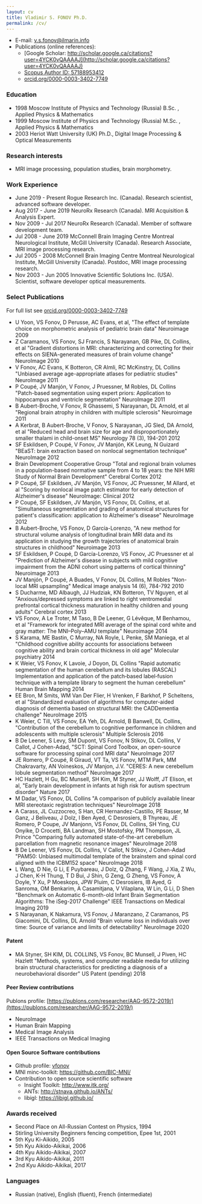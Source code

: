 ```yaml
---
layout: cv
title: Vladimir S. FONOV Ph.D.
permalink: /cv/
---
```

* E-mail: v.s.fonov@ilmarin.info
* Publications (online references):
  * [Google Scholar: http://scholar.google.ca/citations?user=4YCK0vQAAAAJ](http://scholar.google.ca/citations?user=4YCK0vQAAAAJ)
  * [Scopus Author ID: 57188953412](https://www.scopus.com/authid/detail.uri?authorId=57188953412)
  * [orcid.org/0000-0003-3402-7749](http://orcid.org/0000-0003-3402-7749)

### Education

* 1998 Moscow Institute of Physics and Technology (Russia) B.Sc. , Applied Physics & Mathematics
* 1999 Moscow Institute of Physics and Technology (Russia) M.Sc. , Applied Physics & Mathematics
* 2003 Heriot Watt University (UK) Ph.D., Digital Image Processing & Optical Measurements

### Research interests

* MRI image processing, population studies, brain morphometry.

### Work Experience

* June 2019 - Present Rogue Research Inc. (Canada). Research scientist, advanced software developer.
* Aug 2017 - June 2019 NeuroRx Research (Canada). MRI Acquisition & Analysis Expert.
* Nov 2009 - Jul 2017 NeuroRx Research (Canada). Member of software development team.
* Jul 2008 - June 2019 McConnell Brain Imaging Centre Montreal Neurological Institute, McGill University (Canada). Research Associate, MRI image processing research.
* Jul 2005 - 2008 McConnell Brain Imaging Centre Montreal Neurological Institute, McGill University (Canada). Postdoc, MRI image processing research.
* Nov 2003 - Jun 2005 Innovative Scientific Solutions Inc. (USA). Scientist, software developer optical measurements.

### Select Publications

For full list see [orcid.org/0000-0003-3402-7749](http://orcid.org/0000-0003-3402-7749)

* U Yoon, VS Fonov, D Perusse, AC Evans, et al, "The effect of template choice on morphometric analysis of pediatric brain data" Neuroimage 2009
* Z Caramanos, VS Fonov, SJ Francis, S Narayanan, GB Pike, DL Collins, et al "Gradient distortions in MRI: characterizing and correcting for their effects on SIENA-generated measures of brain volume change" NeuroImage  2010
* V Fonov, AC Evans, K Botteron, CR Almli, RC McKinstry, DL Collins "Unbiased average age-appropriate atlases for pediatric studies" NeuroImage  2011
* P Coupé, JV Manjón, V Fonov, J Pruessner, M Robles, DL Collins "Patch-based segmentation using expert priors: Application to hippocampus and ventricle segmentation"  NeuroImage  2011
* B Aubert-Broche, V Fonov, R Ghassemi, S Narayanan, DL Arnold, et al "Regional brain atrophy in children with multiple sclerosis" Neuroimage 2011
* A Kerbrat, B Aubert-Broche, V Fonov, S Narayanan, JG Sled, DA Arnold, et al "Reduced head and brain size for age and disproportionately smaller thalami in child-onset MS" Neurology 78 (3), 194-201   2012
* SF Eskildsen, P Coupé, V Fonov, JV Manjón, KK Leung, N Guizard "BEaST: brain extraction based on nonlocal segmentation technique" NeuroImage   2012
* Brain Development Cooperative Group "Total and regional brain volumes in a population-based normative sample from 4 to 18 years: the NIH MRI Study of Normal Brain Development" Cerebral Cortex 2012
* P Coupé, SF Eskildsen, JV Manjón, VS Fonov, JC Pruessner, M Allard, et al "Scoring by nonlocal image patch estimator for early detection of Alzheimer's disease" NeuroImage: Clinical 2012
* P Coupé, SF Eskildsen, JV Manjón, VS Fonov, DL Collins, et al. "Simultaneous segmentation and grading of anatomical structures for patient's classification: application to Alzheimer's disease" NeuroImage  2012
* B Aubert-Broche, VS Fonov, D García-Lorenzo, "A new method for structural volume analysis of longitudinal brain MRI data and its application in studying the growth trajectories of anatomical brain structures in childhood" Neuroimage  2013
* SF Eskildsen, P Coupé, D García-Lorenzo, VS Fonov, JC Pruessner et al "Prediction of Alzheimer's disease in subjects with mild cognitive impairment from the ADNI cohort using patterns of cortical thinning" Neuroimage 2013
* JV Manjón, P Coupé, A Buades, V Fonov, DL Collins, M Robles "Non-local MRI upsampling" Medical image analysis 14 (6), 784-792  2010
* S Ducharme, MD Albaugh, JJ Hudziak, KN Botteron, TV Nguyen, et al "Anxious/depressed symptoms are linked to right ventromedial prefrontal cortical thickness maturation in healthy children and young adults" Cerebral cortex  2013
* VS Fonov, A Le Troter, M Taso, B De Leener, G Lévêque, M Benhamou, et al "Framework for integrated MRI average of the spinal cord white and gray matter: The MNI–Poly–AMU template" Neuroimage 2014
* S Karama, ME Bastin, C Murray, NA Royle, L Penke, SM Maniega, et al "Childhood cognitive ability accounts for associations between cognitive ability and brain cortical thickness in old age" Molecular psychiatry 2014
* K Weier, VS Fonov, K Lavoie, J Doyon,  DL Collins  "Rapid automatic segmentation of the human cerebellum and its lobules (RASCAL) Implementation and application of the patch‐based label‐fusion technique with a template library to segment the human cerebellum" Human Brain Mapping 2014
* EE Bron, M Smits, WM Van Der Flier, H Vrenken, F Barkhof, P Scheltens, et al "Standardized evaluation of algorithms for computer-aided diagnosis of dementia based on structural MRI: the CADDementia challenge" NeuroImage  2015
* K Weier, C Till, VS Fonov, EA Yeh, DL Arnold, B Banwell, DL Collins, "Contribution of the cerebellum to cognitive performance in children and adolescents with multiple sclerosis" Multiple Sclerosis 2016
* B De Leener, S Levy, SM Dupont, VS Fonov, N Stikov, DL Collins, V Callot, J Cohen-Adad, "SCT: Spinal Cord Toolbox, an open-source software for processing spinal cord MRI data" NeuroImage 2017
* JE Romero, P Coupé, R Giraud,  VT Ta, VS Fonov, MTM Park, MM Chakravarty, AN Voineskos, JV Manjon, J.V. "CERES: A new cerebellum lobule segmentation method" NeuroImage 2017
* HC Hazlett, H Gu, BC Munsell, SH Kim, M Styner, JJ Wolff, JT Elison, et al, "Early brain development in infants at high risk for autism spectrum disorder" Nature 2017
* M Dadar, VS Fonov, DL Collins "A comparison of publicly available linear MRI stereotaxic registration techniques" NeuroImage 2018
* A Carass, JL Cuzzocreo, S Han, CR Hernandez-Castillo, PE Rasser, M Ganz, J Beliveau, J Dolz, I Ben Ayed, C Desrosiers, B Thyreau, JE Romero, P Coupe, JV Manjonn, VS Fonov, DL Collins, SH Ying, CU Onyike, D Crocetti, BA Landman, SH Mostofsky, PM Thompson, JL Prince "Comparing fully automated state-of-the-art cerebellum parcellation from magnetic resonance images" NeuroImage 2018
* B De Leener, VS Fonov, DL Collins, V Callot, N Stikov, J Cohen-Adad "PAM50: Unbiased multimodal template of the brainstem and spinal cord aligned with the ICBM152 space" NeuroImage 2018
* L Wang, D Nie, G Li, E Puybareau, J Dolz, Q Zhang, F Wang, J Xia, Z Wu, J Chen, K-H Thung, T D Bui, J Shin, G Zeng, G Zheng, VS Fonov, A Doyle, Y Xu, P Moeskops, JPW Pluim, C Desrosiers, IB Ayed, G Sanroma, OM Benkarim, A Casamitjana, V Vilaplana, W Lin, G Li, D Shen "Benchmark on Automatic 6-month-old Infant Brain Segmentation Algorithms: The iSeg-2017 Challenge" IEEE Transactions on Medical Imaging 2019
* S Narayanan, K Nakamura, VS Fonov, J Maranzano, Z Caramanos, PS Giacomini, DL Collins, DL Arnold "Brain volume loss in individuals over time: Source of variance and limits of detectability" NeuroImage 2020

#### Patent

* MA Styner, SH KIM, DL COLLINS, VS Fonov, BC Munsell, J Piven, HC Hazlett "Methods, systems, and computer readable media for utilizing brain structural characteristics for predicting a diagnosis of a neurobehavioral disorder" US Patent (pending) 2018

#### Peer Review contributions

Publons profile: [https://publons.com/researcher/AAG-9572-2019/](https://publons.com/researcher/AAG-9572-2019/)

* NeuroImage
* Human Brain Mapping
* Medical Image Analysis
* IEEE Transactions on Medical Imaging

#### Open Source Software contributions

* Github profile: [vfonov](https://github.com/vfonov/)
* MNI minc-toolkit: <https://github.com/BIC-MNI/>
* Contribution to open source scientific software
  * Insight Toolkit: <http://www.itk.org/>
  * ANTs: <http://stnava.github.io/ANTs/>
  * libigl: <https://libigl.github.io/>

### Awards received

* Second Place on All-Russian Contest on Physics, 1994
* Stirling University Beginners fencing competition, Epee 1st, 2001
* 5th Kyu Ki-Aikido, 2005
* 5th Kyu Aikido-Aikikai, 2006
* 4th Kyu Aikido-Aikikai, 2007
* 3rd Kyu Aikido-Aikikai, 2011
* 2nd Kyu Aikido-Aikikai, 2017

### Languages

* Russian (native), English (fluent), French (intermediate)
